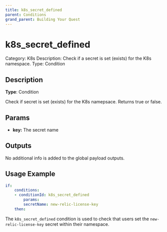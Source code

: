 ```yaml
---
title: k8s_secret_defined
parent: Conditions
grand_parent: Building Your Quest
---
```


# k8s_secret_defined

Category: K8s
Description: Check if a secret is set (exists) for the K8s namespace.
Type: Condition

## Description

**Type**: Condition

Check if secret is set (exists) for the K8s namepsace. Returns true or false.

## Params

- **key:** The secret name

## Outputs

No additional info is added to the global payload outputs.

## Usage Example

```yaml
if:
    conditions:
    - conditionId: k8s_secret_defined
        params:
        secretName: new-relic-license-key
    then:
```

The `k8s_secret_defined` condition is used to check that users set the `new-relic-license-key` secret within their namespace.
